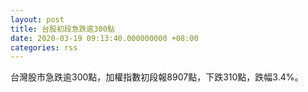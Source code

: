 ```yaml
---
layout: post
title: 台股初段急跌逾300點
date: 2020-03-19 09:13:40.000000000 +08:00
categories: rss
---
```


台灣股市急跌逾300點，加權指數初段報8907點，下跌310點，跌幅3.4%。
